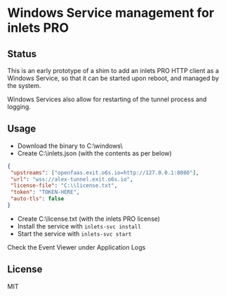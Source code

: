 # Windows Service management for inlets PRO

## Status

This is an early prototype of a shim to add an inlets PRO HTTP client as a Windows Service, so that it can be started upon reboot, and managed by the system.

Windows Services also allow for restarting of the tunnel process and logging.

## Usage

* Download the binary to C:\windows\
* Create C:\inlets.json (with the contents as per below)

```json
{
 "upstreams": ["openfaas.exit.o6s.io=http://127.0.0.1:8080"],       
 "url": "wss://alex-tunnel.exit.o6s.io",
 "license-file": "C:\\license.txt",
 "token": "TOKEN-HERE",
 "auto-tls": false
}
```

* Create C:\license.txt (with the inlets PRO license)
* Install the service with `inlets-svc install`
* Start the service with `inlets-svc start`

Check the Event Viewer under Application Logs

## License

MIT

